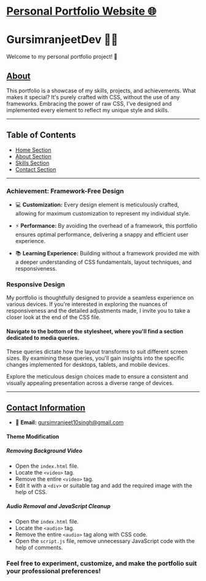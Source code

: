 # [Personal Portfolio Website 🌐](https://gursimranjeet-singh.github.io/Personal-Portfolio-Website/#home)
# GursimranjeetDev 👨‍💻 

Welcome to my personal portfolio project! 🚀

## [About](https://gursimranjeet-singh.github.io/Personal-Portfolio-Website/#about)
 This portfolio is a showcase of my skills, projects, and achievements. What makes it special? It's purely crafted with CSS, without the use of any frameworks. Embracing the power of raw CSS, I've designed and 
 implemented every element to reflect my unique style and skills.
 
---
## Table of Contents

- [Home Section](https://gursimranjeet-singh.github.io/Personal-Portfolio-Website/#home)
- [About Section](https://gursimranjeet-singh.github.io/Personal-Portfolio-Website/#about)
- [Skills Section](https://gursimranjeet-singh.github.io/Personal-Portfolio-Website/#skills)
- [Contact Section](https://gursimranjeet-singh.github.io/Personal-Portfolio-Website/#contact)
---




### Achievement: Framework-Free Design

- 💻 **Customization:** Every design element is meticulously crafted, allowing for maximum customization to represent my individual style.
  
- ⚡ **Performance:** By avoiding the overhead of a framework, this portfolio ensures optimal performance, delivering a snappy and efficient user experience.
  
- 📚 **Learning Experience:** Building without a framework provided me with a deeper understanding of CSS fundamentals, layout techniques, and responsiveness.

### Responsive Design

My portfolio is thoughtfully designed to provide a seamless experience on various devices. If you're interested in exploring the nuances of responsiveness and the detailed adjustments made, I invite you to take a closer look at the end of the CSS file.

#### Navigate to the bottom of the stylesheet, where you'll find a section dedicated to media queries. 

These queries dictate how the layout transforms to suit different screen sizes. By examining these queries, you'll gain insights into the specific changes implemented for desktops, tablets, and mobile devices.

Explore the meticulous design choices made to ensure a consistent and visually appealing presentation across a diverse range of devices.

---

## [Contact Information](https://gursimranjeet-singh.github.io/Personal-Portfolio-Website/#contact)
- 📧 **Email:** gursimranjeet10singh@gmail.com

#### Theme Modification

##### Removing Background Video
- Open the `index.html` file.
- Locate the `<video>` tag.
- Remove the entire `<video>` tag.
- Edit it with a `<div>` or suitable tag and add the required image with the help of CSS.

##### Audio Removal and JavaScript Cleanup
- Open the `index.html` file.
- Locate the `<audio>` tag.
- Remove the entire `<audio>` tag along with CSS code.
- Open the `script.js` file, remove unnecessary JavaScript code with the help of comments.

### Feel free to experiment, customize, and make the portfolio suit your professional preferences!
